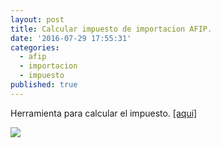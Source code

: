 ```yaml
---
layout: post
title: Calcular impuesto de importacion AFIP.
date: '2016-07-29 17:55:31'
categories:
  - afip
  - importacion
  - impuesto
published: true
---
```

Herramienta para calcular el impuesto. [[aqui]](http://www.clarin.com/sociedad/Calcula-facil-precio-compra-puerta_0_1621637922.html)

![](/http://images.clarin.com/sociedad/calculadora-costo-compras-online_CLAIMA20160728_0171_28.jpg)